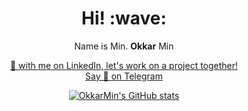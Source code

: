 <h1 align="center"> Hi! :wave:</h1>

<p align="center">Name is Min. <b>Okkar</b> Min</p>

<p align="center">
  <a href="https://okkar.tk/linkedin">🤝 with me on LinkedIn, let's work on a project together!</a></br>
  <a href="https://okkar.tk/linkedin">Say 👋 on Telegram</a>
 </p>

<p align="center">
  <a href="https://github.com/OkkarMin"><img src="https://github-readme-stats.vercel.app/api?username=OkkarMin&hide_border=true&show_icons=true&theme=ayu-mirage" alt="OkkarMin's GitHub stats"></a>
</p>

